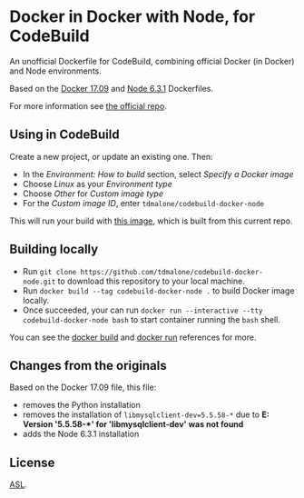 # Docker in Docker with Node, for CodeBuild

An unofficial Dockerfile for CodeBuild, combining official Docker (in Docker) and Node environments.

Based on the [Docker 17.09](https://github.com/aws/aws-codebuild-docker-images/blob/master/ubuntu/docker/17.09.0/Dockerfile) and [Node 6.3.1](https://github.com/aws/aws-codebuild-docker-images/blob/master/ubuntu/nodejs/6.3.1/Dockerfile) Dockerfiles.

For more information see [the official repo](https://github.com/aws/aws-codebuild-docker-images).

## Using in CodeBuild

Create a new project, or update an existing one. Then:

* In the _Environment: How to build_ section, select _Specify a Docker image_
* Choose _Linux_ as your _Environment type_
* Choose _Other_ for _Custom image type_
* For the _Custom image ID_, enter `tdmalone/codebuild-docker-node`

This will run your build with [this image](https://hub.docker.com/r/tdmalone/codebuild-docker-node/), which is built from this current repo.

## Building locally

* Run `git clone https://github.com/tdmalone/codebuild-docker-node.git` to download this repository to your local machine.
* Run `docker build --tag codebuild-docker-node .` to build Docker image locally.
* Once succeeded, your can run `docker run --interactive --tty codebuild-docker-node bash` to start container running the `bash` shell.

You can see the [docker build](https://docs.docker.com/engine/reference/commandline/build/) and [docker run](https://docs.docker.com/engine/reference/commandline/run/) references for more.

## Changes from the originals

Based on the Docker 17.09 file, this file:

* removes the Python installation
* removes the installation of `libmysqlclient-dev=5.5.58-*` due to **E: Version '5.5.58-*' for 'libmysqlclient-dev' was not found**
* adds the Node 6.3.1 installation

## License

[ASL](LICENSE).
